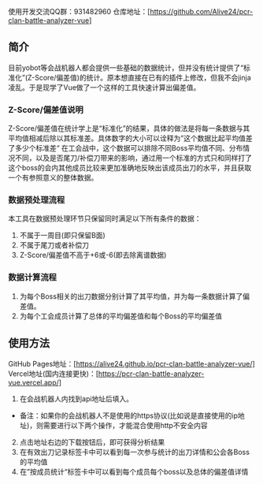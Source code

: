 使用开发交流QQ群：931482960
仓库地址：[https://github.com/Alive24/pcr-clan-battle-analyzer-vue]

## 简介
目前yobot等会战机器人都会提供一些基础的数据统计，但并没有统计提供了“标准化”(Z-Score/偏差值)的统计。原本想直接在已有的插件上修改，但我不会jinja凌乱。于是现学了Vue做了一个这样的工具快速计算出偏差值。

### Z-Score/偏差值说明
Z-Score/偏差值在统计学上是“标准化”的结果，具体的做法是将每一条数据与其平均值相减后除以其标准差。具体数字的大小可以诠释为”这个数据比起平均值差了多少个标准差“
在工会战中，这个数据可以排除不同Boss平均值不同、分布情况不同，以及是否尾刀/补偿刀带来的影响，通过用一个标准的方式只和同样打了这个boss的会内其他成员比较来更加准确地反映出该成员出刀的水平，并且获取一个有参照意义的整体数据。

### 数据预处理流程
本工具在数据预处理环节只保留同时满足以下所有条件的数据：
1. 不属于一周目(即只保留B面)
2. 不属于尾刀或者补偿刀
3. Z-Score/偏差值不高于+6或-6(即去除离谱数据)

### 数据计算流程
1. 为每个Boss相关的出刀数据分别计算了其平均值，并为每一条数据计算了偏差值。
2. 为每个工会成员计算了总体的平均偏差值和每个Boss的平均偏差值

## 使用方法
GitHub Pages地址：[https://alive24.github.io/pcr-clan-battle-analyzer-vue/]
Vercel地址(国内连接更快)：[https://pcr-clan-battle-analyzer-vue.vercel.app/]

1. 在会战机器人内找到api地址后填入。
- 备注：如果你的会战机器人不是使用的https协议(比如说是直接使用的ip地址)，则需要进行以下两个操作，才能混合使用http不安全内容
2. 点击地址右边的下载按钮后，即可获得分析结果
3. 在有效出刀记录标签卡中可以看到每一次参与统计的出刀详情和公会各Boss的平均值
4. 在”按成员统计“标签卡中可以看到每个成员每个boss以及总体的偏差值详情
